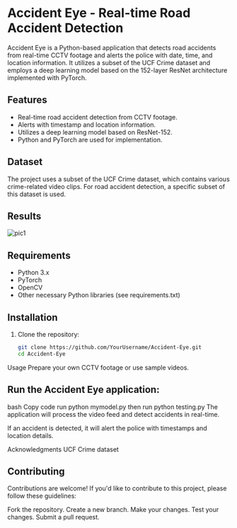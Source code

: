 # Accident Eye - Real-time Road Accident Detection

Accident Eye is a Python-based application that detects road accidents from real-time CCTV footage and alerts the police with date, time, and location information. It utilizes a subset of the UCF Crime dataset and employs a deep learning model based on the 152-layer ResNet architecture implemented with PyTorch.

## Features

- Real-time road accident detection from CCTV footage.
- Alerts with timestamp and location information.
- Utilizes a deep learning model based on ResNet-152.
- Python and PyTorch are used for implementation.

## Dataset

The project uses a subset of the UCF Crime dataset, which contains various crime-related video clips. For road accident detection, a specific subset of this dataset is used.

## Results

![pic1](https://github.com/codersid19/Accident_Eye/assets/67604975/728ff054-523b-46ab-9b30-73741c7332a0)


## Requirements

- Python 3.x
- PyTorch
- OpenCV
- Other necessary Python libraries (see requirements.txt)

## Installation

1. Clone the repository:

   ```bash
   git clone https://github.com/YourUsername/Accident-Eye.git
   cd Accident-Eye
Usage
Prepare your own CCTV footage or use sample videos.

## Run the Accident Eye application:

bash
Copy code
run python mymodel.py
then run python testing.py
The application will process the video feed and detect accidents in real-time.

If an accident is detected, it will alert the police with timestamps and location details.


Acknowledgments
UCF Crime dataset
## Contributing
Contributions are welcome! If you'd like to contribute to this project, please follow these guidelines:

Fork the repository.
Create a new branch.
Make your changes.
Test your changes.
Submit a pull request.
